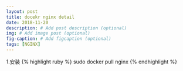 ```yaml
---
layout: post
title: docekr nginx detail
date: 2018-11-20
description: # Add post description (optional)
img: # Add image post (optional)
fig-caption: # Add figcaption (optional)
tags: [NGINX]
---
```


1.安装
{% highlight ruby %}
sudo docker pull nginx
{% endhighlight %} 